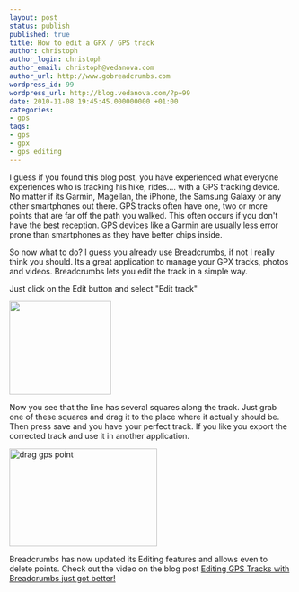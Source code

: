 ```yaml
---
layout: post
status: publish
published: true
title: How to edit a GPX / GPS track
author: christoph
author_login: christoph
author_email: christoph@vedanova.com
author_url: http://www.gobreadcrumbs.com
wordpress_id: 99
wordpress_url: http://blog.vedanova.com/?p=99
date: 2010-11-08 19:45:45.000000000 +01:00
categories:
- gps
tags:
- gps
- gpx
- gps editing
---
```

I guess if you found this blog post, you have experienced what everyone experiences who is tracking his hike, rides.... with a GPS tracking device. No matter if its Garmin, Magellan, the iPhone, the Samsung Galaxy or any other smartphones out there. GPS tracks often have one, two or more points that are far off the path you walked. This often occurs if you don't have the best reception. GPS devices like a Garmin are usually less error prone than smartphones as they have better chips inside.

So now what to do?
I guess you already use <a href="http://www.gobreadcrumbs.com">Breadcrumbs</a>, if not I really think you should. Its a great application to manage your GPX tracks, photos and videos. Breadcrumbs lets you edit the track in a simple way.

Just click on the Edit button and select "Edit track"

<a href="http://blog.vedanova.com/wp-content/uploads/2010/11/edit_track.jpeg"><img class="size-full wp-image-100 alignnone" title="edit_track" src="http://blog.vedanova.com/wp-content/uploads/2010/11/edit_track.jpeg" alt="" width="181" height="166" /></a>

Now you see that the line has several squares along the track. Just grab one of these squares and drag it to the place where it actually should be. Then press save and you have your perfect track. If you like you export the corrected track and use it in another application.

<a href="http://blog.vedanova.com/wp-content/uploads/2010/11/edit_track1.jpeg"><img class="size-full wp-image-102 alignnone" title="Drag point" src="http://blog.vedanova.com/wp-content/uploads/2010/11/edit_track1.jpeg" alt="drag gps point" width="263" height="174" /></a>

Breadcrumbs has now updated its Editing features and allows even to delete points. Check out the video on the blog post <a title="Editing GPS Tracks with Breadcrumbs just got better!" href="http://www.gobreadcrumbs.com/editing-gps-tracks-with-breadcrumbs-just-got-better/">Editing GPS Tracks with Breadcrumbs just got better!</a>

